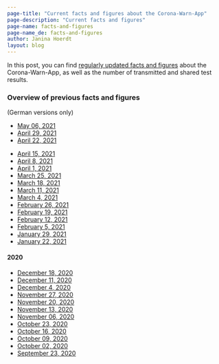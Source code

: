 ```yaml
---
page-title: "Current facts and figures about the Corona-Warn-App"
page-description: "Current facts and figures"
page-name: facts-and-figures
page-name_de: facts-and-figures
author: Janina Hoerdt
layout: blog
---
```


In this post, you can find [regularly updated facts and figures](https://www.coronawarn.app/assets/documents/2021-05-07-cwa-daten-fakten.pdf) about the Corona-Warn-App, as well as the number of transmitted and shared test results. 



### **Overview of previous facts and figures** 
(German versions only)

* [May 06, 2021](https://www.coronawarn.app/assets/documents/2021-05-07-cwa-daten-fakten.pdf)
* [April 29, 2021](https://www.coronawarn.app/assets/documents/2021-04-29-cwa-daten-fakten.pdf)
* [April 22, 2021](https://www.coronawarn.app/assets/documents/2021-04-22-cwa-daten-fakten.pdf)





<!-- overview -->

* [April 15, 2021](https://www.coronawarn.app/assets/documents/2021-04-15-cwa-daten-fakten.pdf)
* [April 8, 2021](https://www.coronawarn.app/assets/documents/2021-04-08-cwa-daten-fakten.pdf)
* [April 1, 2021](https://www.coronawarn.app/assets/documents/2021-04-01-cwa-daten-fakten.pdf)
* [March 25, 2021](https://www.coronawarn.app/assets/documents/2021-03-25-cwa-daten-fakten.pdf)
* [March 18, 2021](https://www.coronawarn.app/assets/documents/2021-03-18-cwa-daten-fakten.pdf)
* [March 11, 2021](https://www.coronawarn.app/assets/documents/2021-03-11-cwa-daten-fakten.pdf)
* [March 4, 2021](https://www.coronawarn.app/assets/documents/2021-03-04-cwa-daten-fakten.pdf)
* [February 26, 2021](https://www.coronawarn.app/assets/documents/2021-02-26-cwa-daten-fakten.pdf) 
* [February 19, 2021](https://www.coronawarn.app/assets/documents/2021-02-19-cwa-daten-fakten.pdf)
* [February 12, 2021](https://www.coronawarn.app/assets/documents/2021-02-12-cwa-daten-fakten.pdf)
* [February 5, 2021](https://www.coronawarn.app/assets/documents/2021-02-05-cwa-daten-fakten.pdf) 
* [January 29, 2021](https://www.coronawarn.app/assets/documents/2021-01-29-cwa-daten-fakten.pdf) 
* [January 22, 2021](https://www.coronawarn.app/assets/documents/2021-01-22-cwa-daten-fakten.pdf) 

#### 2020
* [December 18, 2020](https://www.coronawarn.app/assets/documents/2020-12-18-cwa-daten-fakten.pdf)
* [December 11, 2020](https://www.coronawarn.app/assets/documents/2020-12-11-cwa-daten-fakten.pdf)
* [December 4, 2020](https://www.coronawarn.app/assets/documents/2020-12-04-cwa-daten-fakten.pdf)
* [November 27, 2020](https://www.coronawarn.app/assets/documents/2020-11-26-cwa-daten-fakten.pdf)
* [November 20, 2020](https://www.coronawarn.app/assets/documents/2020-11-20-cwa-daten-fakten.pdf)
* [November 13, 2020](https://www.coronawarn.app/assets/documents/2020-11-13-cwa-daten-fakten.pdf)
* [November 06, 2020](https://www.coronawarn.app/assets/documents/2020-11-06-cwa-daten-fakten.pdf)
* [October 23, 2020](https://www.coronawarn.app/assets/documents/2020-10-23-cwa-facts-and-figures.pdf)
* [October 16, 2020](https://www.coronawarn.app/assets/documents/2020-10-16-cwa-facts-and-figures.pdf)
* [October 09, 2020](https://www.coronawarn.app/assets/documents/2020-10-09-cwa-facts-and-figures.pdf)
* [October 02, 2020](https://www.coronawarn.app/assets/documents/2020-10-02-cwa-facts-and-figures.pdf)
* [September 23, 2020](https://www.coronawarn.app/assets/documents/2020-09-23-cwa-daten-fakten.pdf)

